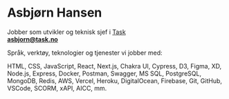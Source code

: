 # Asbjørn Hansen
Jobber som utvikler og teknisk sjef i [Task](https://www.task.no)  
**asbjorn@task.no**

Språk, verktøy, teknologier og tjenester vi jobber med:

HTML, CSS, JavaScript, React, Next.js, Chakra UI, Cypress, D3, Figma, XD, Node.js, Express, Docker, Postman, Swagger, MS SQL, PostgreSQL, MongoDB, Redis, AWS, Vercel, Heroku, DigitalOcean, Firebase, Git, GitHub, VSCode, SCORM, xAPI, AICC, mm.
